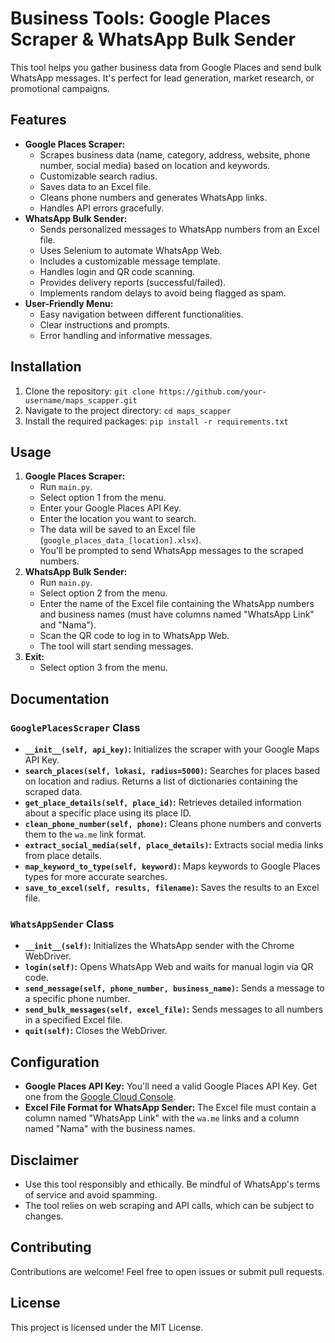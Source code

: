# Business Tools: Google Places Scraper & WhatsApp Bulk Sender

This tool helps you gather business data from Google Places and send bulk WhatsApp messages. It's perfect for lead generation, market research, or promotional campaigns.

## Features

* **Google Places Scraper:**
    * Scrapes business data (name, category, address, website, phone number, social media) based on location and keywords.
    * Customizable search radius.
    * Saves data to an Excel file.
    * Cleans phone numbers and generates WhatsApp links.
    * Handles API errors gracefully.
* **WhatsApp Bulk Sender:**
    * Sends personalized messages to WhatsApp numbers from an Excel file.
    * Uses Selenium to automate WhatsApp Web.
    * Includes a customizable message template.
    * Handles login and QR code scanning.
    * Provides delivery reports (successful/failed).
    * Implements random delays to avoid being flagged as spam.
* **User-Friendly Menu:**
    * Easy navigation between different functionalities.
    * Clear instructions and prompts.
    * Error handling and informative messages.


## Installation

1. Clone the repository: `git clone https://github.com/your-username/maps_scapper.git`
2. Navigate to the project directory: `cd maps_scapper`
3. Install the required packages: `pip install -r requirements.txt`

## Usage

1. **Google Places Scraper:**
    * Run `main.py`.
    * Select option 1 from the menu.
    * Enter your Google Places API Key.
    * Enter the location you want to search.
    * The data will be saved to an Excel file (`google_places_data_[location].xlsx`).
    * You'll be prompted to send WhatsApp messages to the scraped numbers.
2. **WhatsApp Bulk Sender:**
    * Run `main.py`.
    * Select option 2 from the menu.
    * Enter the name of the Excel file containing the WhatsApp numbers and business names (must have columns named "WhatsApp Link" and "Nama").
    * Scan the QR code to log in to WhatsApp Web.
    * The tool will start sending messages.
3. **Exit:**
    * Select option 3 from the menu.

## Documentation

### `GooglePlacesScraper` Class

* **`__init__(self, api_key)`:** Initializes the scraper with your Google Maps API Key.
* **`search_places(self, lokasi, radius=5000)`:** Searches for places based on location and radius. Returns a list of dictionaries containing the scraped data.
* **`get_place_details(self, place_id)`:** Retrieves detailed information about a specific place using its place ID.
* **`clean_phone_number(self, phone)`:** Cleans phone numbers and converts them to the `wa.me` link format.
* **`extract_social_media(self, place_details)`:** Extracts social media links from place details.
* **`map_keyword_to_type(self, keyword)`:** Maps keywords to Google Places types for more accurate searches.
* **`save_to_excel(self, results, filename)`:** Saves the results to an Excel file.

### `WhatsAppSender` Class

* **`__init__(self)`:** Initializes the WhatsApp sender with the Chrome WebDriver.
* **`login(self)`:** Opens WhatsApp Web and waits for manual login via QR code.
* **`send_message(self, phone_number, business_name)`:** Sends a message to a specific phone number.
* **`send_bulk_messages(self, excel_file)`:** Sends messages to all numbers in a specified Excel file.
* **`quit(self)`:** Closes the WebDriver.


## Configuration

* **Google Places API Key:** You'll need a valid Google Places API Key. Get one from the [Google Cloud Console](https://console.cloud.google.com/).
* **Excel File Format for WhatsApp Sender:** The Excel file must contain a column named "WhatsApp Link" with the `wa.me` links and a column named "Nama" with the business names.


## Disclaimer

* Use this tool responsibly and ethically. Be mindful of WhatsApp's terms of service and avoid spamming.
* The tool relies on web scraping and API calls, which can be subject to changes.


## Contributing

Contributions are welcome! Feel free to open issues or submit pull requests.



## License

This project is licensed under the MIT License.
